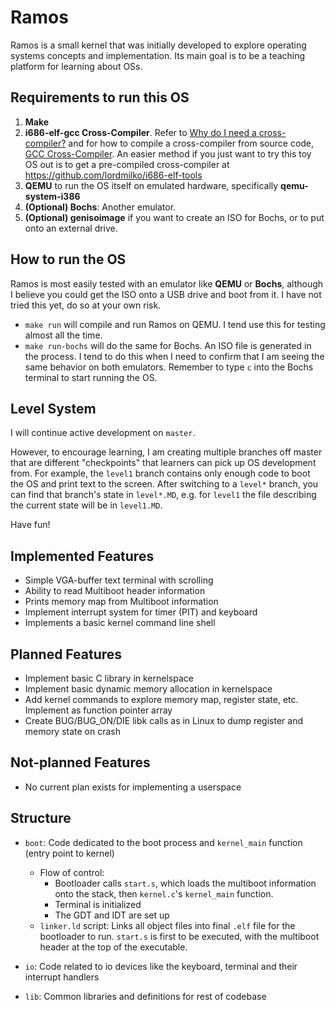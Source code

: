 # Ramos

Ramos is a small kernel that was initially developed to explore operating systems concepts and implementation. Its main goal is to be a teaching platform for learning about OSs. 

## Requirements to run this OS
1. **Make**
2. **i686-elf-gcc Cross-Compiler**. Refer to [Why do I need a cross-compiler?](https://wiki.osdev.org/Why_do_I_need_a_Cross_Compiler%3F) and for how to compile a cross-compiler from source code, [GCC Cross-Compiler](https://wiki.osdev.org/GCC_Cross-Compiler). An easier method if you just want to try this toy OS out is to get a pre-compiled cross-compiler at https://github.com/lordmilko/i686-elf-tools
3. **QEMU** to run the OS itself on emulated hardware, specifically **qemu-system-i386**
4. **(Optional) Bochs**: Another emulator. 
5. **(Optional) genisoimage** if you want to create an ISO for Bochs, or to put onto an external drive.

## How to run the OS
Ramos is most easily tested with an emulator like **QEMU** or **Bochs**, although I believe you could get the ISO onto a USB drive and boot from it. I have not tried this yet, do so at your own risk.
- `make run` will compile and run Ramos on QEMU. I tend use this for testing almost all the time. 
- `make run-bochs` will do the same for Bochs. An ISO file is generated in the process. I tend to do this when I need to confirm that I am seeing the same behavior on both emulators. Remember to type `c` into the Bochs terminal to start running the OS.

## Level System
I will continue active development on `master`. 

However, to encourage learning, I am creating multiple branches off master that are different "checkpoints" that learners can pick up OS development from. For example, the `level1` branch contains only enough code to boot the OS and print text to the screen. After switching to a `level*` branch, you can find that branch's state in `level*.MD`, e.g. for `level1` the file describing the current state will be in `level1.MD`. 

Have fun!

## Implemented Features
- Simple VGA-buffer text terminal with scrolling
- Ability to read Multiboot header information
- Prints memory map from Multiboot information
- Implement interrupt system for timer (PIT) and keyboard
- Implements a basic kernel command line shell

## Planned Features
- Implement basic C library in kernelspace
- Implement basic dynamic memory allocation in kernelspace
- Add kernel commands to explore memory map, register state, etc. Implement as function pointer array
- Create BUG/BUG_ON/DIE libk calls as in Linux to dump register and memory state on crash

## Not-planned Features
- No current plan exists for implementing a userspace

## Structure
- `boot`: Code dedicated to the boot process and `kernel_main` function (entry point to kernel)
    - Flow of control: 
      - Bootloader calls `start.s`, which loads the multiboot information onto the stack, then `kernel.c`'s `kernel_main` function. 
      - Terminal is initialized
      - The GDT and IDT are set up
    - `linker.ld` script: Links all object files into final `.elf` file for the bootloader to run. `start.s` is first to be executed, with the multiboot header at the top of the executable.


- `io`: Code related to io devices like the keyboard, terminal and their interrupt handlers

- `lib`: Common libraries and definitions for rest of codebase